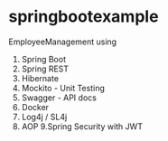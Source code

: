 # springbootexample
EmployeeManagement
using
1. Spring Boot
2. Spring REST
3. Hibernate
4. Mockito - Unit Testing
5. Swagger - API docs
6. Docker
7. Log4j / SL4j
8. AOP
9.Spring Security with JWT
